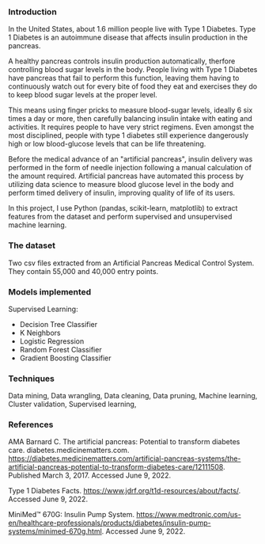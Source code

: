 ### Introduction
In the United States, about 1.6 million people live with Type 1 Diabetes. Type 1 Diabetes is an autoimmune disease that affects insulin production in the pancreas. 

A healthy pancreas controls insulin production automatically, therfore controlling blood sugar levels in the body. People living with Type 1 Diabetes have pancreas that fail to perform this function, leaving them having to continuously watch out for every bite of food they eat and exercises they do to keep blood sugar levels at the proper level.

This means using finger pricks to measure blood-sugar levels, ideally 6 six times a day or more, then carefully balancing insulin intake with eating and activities. It requires people to have very strict regimens. Even amongst the most disciplined, people with type 1 diabetes still experience dangerously high or low blood-glucose levels that can be life threatening.

Before the medical advance of an "artificial pancreas", insulin delivery was performed in the form of needle injection following a manual calculation of the amount required. Artificial pancreas have automated this process by utilizing data science to measure blood glucose level in the body and perform timed delivery of insulin, improving quality of life of its users.

In this project, I use Python (pandas, scikit-learn, matplotlib) to extract features from the dataset and perform supervised and unsupervised machine learning.

<!--- 
goals of the project...

project 1,2,3... 

result was..

conclusions...
--->

### The dataset
Two csv files extracted from an Artificial Pancreas Medical Control System. They contain 55,000 and 40,000 entry points.

### Models implemented
Supervised Learning: 
- Decision Tree Classifier
- K Neighbors
- Logistic Regression
- Random Forest Classifier
- Gradient Boosting Classifier

### Techniques 
Data mining,
Data wrangling,
Data cleaning,
Data pruning,
Machine learning,
Cluster validation,
Supervised learning,

### References
AMA
Barnard C. The artificial pancreas: Potential to transform diabetes care. diabetes.medicinematters.com. https://diabetes.medicinematters.com/artificial-pancreas-systems/the-artificial-pancreas-potential-to-transform-diabetes-care/12111508. Published March 3, 2017. Accessed June 9, 2022. 

Type 1 Diabetes Facts. https://www.jdrf.org/t1d-resources/about/facts/. Accessed June 9, 2022.

MiniMed™ 670G: Insulin Pump System. https://www.medtronic.com/us-en/healthcare-professionals/products/diabetes/insulin-pump-systems/minimed-670g.html. Accessed June 9, 2022.
